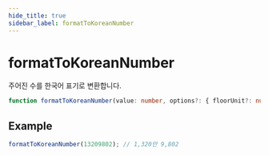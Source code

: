 ```yaml
---
hide_title: true
sidebar_label: formatToKoreanNumber
---
```


# formatToKoreanNumber

주어진 수를 한국어 표기로 변환합니다.

```typescript
function formatToKoreanNumber(value: number, options?: { floorUnit?: number; formatAllDigits?: boolean }): string;
```

## Example

```typescript
formatToKoreanNumber(13209802); // 1,320만 9,802
```
